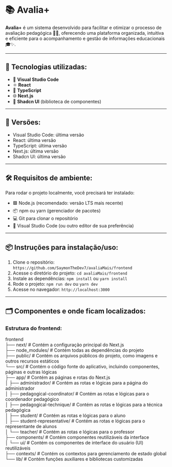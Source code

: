 # 📚 Avalia+

**Avalia+** é um sistema desenvolvido para facilitar e otimizar o processo de avaliação pedagógica 🧑‍🏫, oferecendo uma plataforma organizada, intuitiva e eficiente para o acompanhamento e gestão de informações educacionais 🎓✨.

---

## 🚀 Tecnologias utilizadas:

- 🧠 **Visual Studio Code**
- ⚛️ **React**
- 🔷 **TypeScript**
- 🌐 **Next.js**
- 🧱 **Shadcn UI** (biblioteca de componentes)

---

## 🧩 Versões:

- Visual Studio Code: última versão
- React: última versão
- TypeScript: última versão
- Next.js: última versão
- Shadcn UI: última versão

---

## 🛠️ Requisitos de ambiente:

Para rodar o projeto localmente, você precisará ter instalado:

- 🟩 Node.js (recomendado: versão LTS mais recente)
- 📦 npm ou yarn (gerenciador de pacotes)
- 💻 Git para clonar o repositório
- 🧠 Visual Studio Code (ou outro editor de sua preferência)

---

## 📦 Instruções para instalação/uso:

1. Clone o repositório: `https://github.com/SaymonTheDev7/avaliaMais/frontend`
2. Acesse o diretório do projeto: `cd avaliaMais/frontend`
3. Instale as dependências: `npm install` ou `yarn install`
4. Rode o projeto: `npm run dev` ou `yarn dev`
5. Acesse no navegador: `http://localhost:3000`

---

## 🗂️ Componentes e onde ficam localizados:

### Estrutura do **frontend**:

frontend  
├── next/            # Contém a configuração principal do Next.js  
├── node_modules/    # Contém todas as dependências do projeto  
├── public/          # Contém os arquivos públicos do projeto, como imagens e outros recursos estáticos  
└── src/             # Contém o código fonte do aplicativo, incluindo componentes, páginas e outras lógicas  
    ├── app/         # Contém as páginas e rotas do Next.js  
    │   ├── administrador/            # Contém as rotas e lógicas para a página do administrador  
    │   ├── pedagogical-coordinator/  # Contém as rotas e lógicas para o coordenador pedagógico  
    │   ├── pedagogical-technique/   # Contém as rotas e lógicas para a técnica pedagógica  
    │   ├── student/                 # Contém as rotas e lógicas para o aluno  
    │   ├── student-representative/  # Contém as rotas e lógicas para o representante de alunos  
    │   └── teacher/                 # Contém as rotas e lógicas para o professor  
    ├── components/  # Contém componentes reutilizáveis da interface  
    │   └── ui/      # Contém os componentes de interface do usuário (UI) reutilizáveis  
    ├── contexts/    # Contém os contextos para gerenciamento de estado global  
    └── lib/         # Contém funções auxiliares e bibliotecas customizadas
